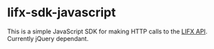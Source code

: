 # lifx-sdk-javascript

This is a simple JavaScript SDK for making HTTP calls to the [LIFX API](https://api.developer.lifx.com/). Currently jQuery dependant.
